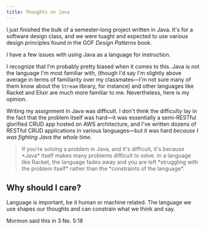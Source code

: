 ```yaml
---
title: Thoughts on Java
---
```


I just finished the bulk of a semester-long project written in Java. It's for a software design class, and we were tuaght and expected to use various design principles found in the GOF *Design Patterns* book.

I have a few issues with using Java as a language for instruction.

I recognize that I'm probably pretty biased when it comes to this. Java is not the language I'm most familiar with, (though I'd say I'm slightly above average in terms of familiarity over my classmates—I'm not sure many of them know about the `Stream` library, for instance) and other languages like Racket and Elixir are much more familiar to me. Nevertheless, here is my opinion.

Writing my assignment in Java was difficult. I don't think the difficulty lay in the fact that the problem itself was hard—it was essentially a semi-RESTful glorified CRUD app hosted on AWS architecture, and I've written dozens of RESTful CRUD applications in various languages—but it was hard *because I was fighting Java the whole time*.

<blockquote class="callout">
If you're solving a problem in Java, and it's difficult, it's because *Java* itself makes many problems difficult to solve. In a language like Racket, the language fades away and you are left *struggling with the problem itself* rather than the *constraints of the language*.
</blockquote>

## Why should I care?

Language is important, be it human or machine related. The language we use shapes our thoughts and can constrain what we think and say.

Mormon said this in 3 Ne. 5:18